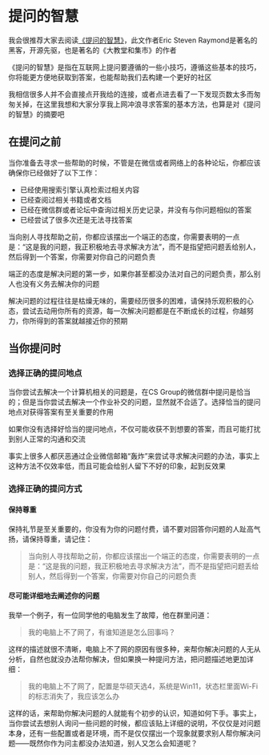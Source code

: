 # 提问的智慧

我会很推荐大家去阅读[《提问的智慧》](提问的智慧.md)，此文作者Eric Steven Raymond是著名的黑客，开源先驱，也是著名的《大教堂和集市》的作者

《提问的智慧》是指在互联网上提问要遵循的一些小技巧，遵循这些基本的技巧，你将能更方便地获取到答案，也能帮助我们去构建一个更好的社区

我相信很多人并不会直接点开我给的连接，或者点进去看了一下发现页数太多而匆匆关掉，在这里我想和大家分享我上网冲浪寻求答案的基本方法，也算是对《提问的智慧》的摘要吧

## 在提问之前

当你准备去寻求一些帮助的时候，不管是在微信或者网络上的各种论坛，你都应该确保你已经做好了以下工作：

- 已经使用搜索引擎认真检索过相关内容
- 已经查阅过相关书籍或者文档
- 已经在微信群或者论坛中查询过相关历史记录，并没有与你问题相似的答案
- 已经尝试了很多次还是无法寻找答案

当向别人寻找帮助之前，你都应该摆出一个端正的态度，你需要表明的一点是：“这是我的问题，我正积极地去寻求解决方法”，而不是指望把问题丢给别人，然后得到一个答案，你需要对你自己的问题负责

端正的态度是解决问题的第一步，如果你甚至都没办法对自己的问题负责，那么别人也没有义务去解决你的问题

解决问题的过程往往是枯燥无味的，需要经历很多的困难，请保持乐观积极的心态，尝试去动用你所有的资源，每一次解决问题都是在不断成长的过程，你越努力，你所得到的答案就越接近你的预期

## 当你提问时

### 选择正确的提问地点

当你尝试去解决一个计算机相关的问题是，在CS Group的微信群中提问是恰当的；但是当你尝试去解决一个作业补交的问题，显然就不合适了。选择恰当的提问地点对获得答案有至关重要的作用

如果你没有选择好恰当的提问地点，不仅可能收获不到想要的答案，而且可能打扰到别人正常的沟通和交流

事实上很多人都厌恶通过企业微信邮箱“轰炸”来尝试寻求解决问题的办法，事实上这种方法不仅效率低，而且可能会给别人留下不好的印象，起到反效果

### 选择正确的提问方式

#### 保持尊重

保持礼节是至关重要的，你没有为你的问题付费，请不要对回答你问题的人趾高气扬，请保持尊重，请记住：

> 当向别人寻找帮助之前，你都应该摆出一个端正的态度，你需要表明的一点是：“这是我的问题，我正积极地去寻求解决方法”，而不是指望把问题丢给别人，然后得到一个答案，你需要对你自己的问题负责

#### 尽可能详细地去阐述你的问题

我举一个例子，有一位同学他的电脑发生了故障，他在群里问道：

> 我的电脑上不了网了，有谁知道是怎么回事吗？

这样的描述就很不清晰，电脑上不了网的原因有很多种，来帮你解决问题的人无从分析，自然也就没办法帮你解决，但如果换一种提问方法，把问题描述地更加详细：

> 我的电脑上不了网了，配置是华硕天选4，系统是Win11，状态栏里面Wi-Fi的标志消失了，我应该怎么办

这样的话，来帮助你解决问题的人就能有个初步的认识，知道如何下手。事实上，当你尝试去想别人询问一些问题的时候，都应该贴上详细的说明，不仅仅是对问题本身，还有一些配置或者是环境，而不是仅仅摆出一个现象就要求别人帮你解决问题——既然你作为问主都没办法知道，别人又怎么会知道呢？

